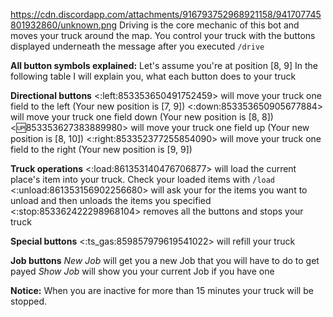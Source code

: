 https://cdn.discordapp.com/attachments/916793752968921158/941707745801932860/unknown.png
Driving is the core mechanic of this bot and moves your truck around the map.
You control your truck with the buttons displayed underneath the message after you executed `/drive`

**__All button symbols explained:__**
Let's assume you're at position [8, 9]
In the following table I will explain you, what each button does to your truck

**Directional buttons**
<:left:853353650491752459> will move your truck one field to the left (Your new position is [7, 9])
<:down:853353650905677884> will move your truck one field down (Your new position is [8, 8])
<:up:853353627383889980> will move your truck one field up (Your new position is [8, 10])
<:right:853352377255854090> will move your truck one field to the right (Your new position is [9, 9])

**Truck operations**
<:load:861353140476706877> will load the current place's item into your truck. Check your loaded items with `/load`
<:unload:861353156902256680> will ask your for the items you want to unload and then unloads the items you specified
<:stop:853362422298968104> removes all the buttons and stops your truck

**Special buttons**
<:ts_gas:859857979619541022> will refill your truck

**Job buttons**
_New Job_ will get you a new Job that you will have to do to get payed
_Show Job_ will show you your current Job if you have one

**Notice:**
When you are inactive for more than 15 minutes your truck will be stopped.
